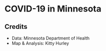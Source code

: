 # COVID-19 in Minnesota

## Credits
* Data: Minnesota Department of Health
* Map & Analysis: Kitty Hurley
